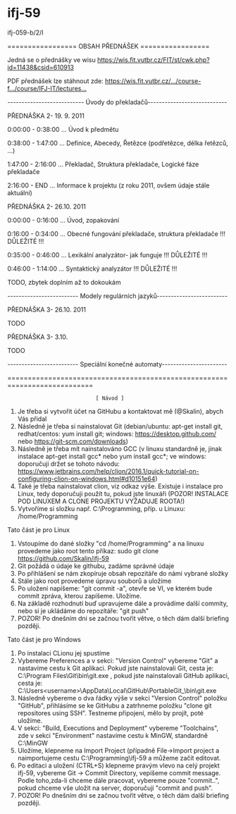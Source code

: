 # ifj-59
ifj-059-b/2/I

================= OBSAH PŘEDNÁŠEK =================

Jedná se o přednášky ve wisu https://wis.fit.vutbr.cz/FIT/st/cwk.php?id=11438&csid=610913

PDF přednášek lze stáhnout zde: https://wis.fit.vutbr.cz/…/course-f…/course/IFJ-IT/lectures…

--------------------------- Úvody do překladačů----------------------------

PŘEDNÁŠKA 2- 19. 9. 2011

0:00:00 - 0:38:00 ... Úvod k předmětu

0:38:00 - 1:47:00 ... Definice, Abecedy, Řetězce (podřetězce, délka řetězců, ...)

1:47:00 - 2:16:00 ... Překladač, Struktura překladače, Logické fáze překladače

2:16:00 - END ... Informace k projektu (z roku 2011, ovšem údaje stále aktuální)



PŘEDNÁŠKA 2- 26.10. 2011

0:00:00 - 0:16:00 ... Úvod, zopakování

0:16:00 - 0:34:00 ... Obecné fungování překladače, struktura překladače !!! DŮLEŽITÉ !!!

0:35:00 - 0:46:00 ... Lexikální analyzátor- jak funguje !!! DŮLEŽITÉ !!!

0:46:00 - 1:14:00 ... Syntaktický analyzátor !!! DŮLEŽITÉ !!!

TODO, zbytek doplním až to dokoukám

------------------------- Modely regulárních jazyků-------------------------

PŘEDNÁŠKA 3- 26.10. 2011

TODO

PŘEDNÁŠKA 3- 3.10.

TODO

------------------------- Speciální konečné automaty-----------------------



















===========================================================================

                                [ Návod ]

1. Je třeba si vytvořit účet na GitHubu a kontaktovat mě (@Skalin), abych Vás přidal
2. Následně je třeba si nainstalovat Git (debian/ubuntu: apt-get install git, redhat/centos: yum install git; windows: https://desktop.github.com/ nebo https://git-scm.com/downloads)
3. Následně je třeba mít nainstalováno GCC (v linuxu standardně je, jinak instalace apt-get install gcc* nebo yum install gcc*; ve windows: doporučuji držet se tohoto návodu: https://www.jetbrains.com/help/clion/2016.1/quick-tutorial-on-configuring-clion-on-windows.html#d10151e64)
4. Také je třeba nainstalovat clion, viz odkaz výše. Existuje i instalace pro Linux, tedy doporučuji použít tu, pokud jste linuxáři (POZOR! INSTALACE POD LINUXEM A CLONE PROJEKTU VYŽADUJE ROOTA!)
5. Vytvoříme si složku např. C:\Programming, příp. u Linuxu: /home/Programming

Tato část je pro Linux
 1. Vstoupíme do dané složky "cd /home/Programming" a na linuxu provedeme jako root tento příkaz: sudo git clone https://github.com/Skalin/ifj-59
 2. Git požádá o údaje ke githubu, zadáme správné údaje
 3. Po přihlášení se nám zkopíruje obsah repozitáře do námi vybrané složky
 4. Stále jako root provedeme úpravu souborů a uložíme
 5. Po uložení napíšeme: "git commit -a", otevře se VI, ve kterém bude commit zpráva, kterou zapíšeme. Uložíme.
 6. Na základě rozhodnutí buď upravujeme dále a provádíme další commity, nebo si je ukládáme do repozítáře: "git push"
 7. POZOR! Po dnešním dni se začnou tvořit větve, o těch dám další briefing později.
 
Tato část je pro Windows
 1. Po instalaci CLionu jej spustíme
 2. Vybereme Preferences a v sekci: "Version Control" vybereme "Git" a nastavíme cestu k Git aplikaci. Pokud jste nainstalovali Git, cesta je: C:\Program Files\Git\bin\git.exe , pokud jste nainstalovali GitHub aplikaci, cesta je: C:\Users\<username>\AppData\Local\GitHub\PortableGit_<numbersandletters>\bin\git.exe
 3. Následně vybereme o dva řádky výše v sekci "Version Control" položku "GitHub", přihlásíme se ke GitHubu a zatrhneme položku "clone git repositores using SSH". Testneme připojení, mělo by projít, poté uložíme.
 4. V sekci: "Build, Executions and Deployment" vybereme "Toolchains", zde v sekci "Environment" nastavíme cestu k MinGW, standardně C:\MinGW
 5. Uložíme, klepneme na Import Project (případně File->Import project a naimportujeme cestu C:\Programming\ifj-59 a můžeme začít editovat.
 6. Po editaci a uložení (CTRL+S) klepneme pravým vlevo na celý projekt ifj-59, vybereme Git -> Commit Directory, vepíšeme commit message. Podle toho,zda-li chceme dále pracovat, vybereme pouze "commit..", pokud chceme vše uložit na server, doporučuji "commit and push".
 7. POZOR! Po dnešním dni se začnou tvořit větve, o těch dám další briefing později.
